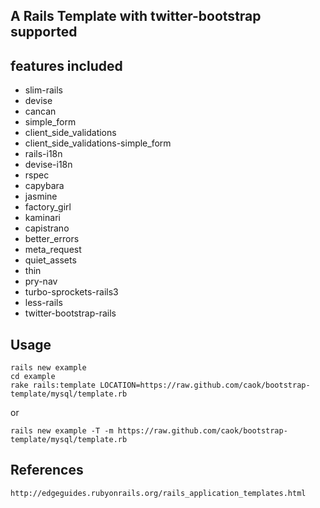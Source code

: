## A Rails Template with twitter-bootstrap supported

## features included

* slim-rails
* devise
* cancan
* simple_form
* client_side_validations
* client_side_validations-simple_form
* rails-i18n
* devise-i18n
* rspec
* capybara
* jasmine
* factory_girl
* kaminari
* capistrano
* better_errors
* meta_request
* quiet_assets
* thin
* pry-nav
* turbo-sprockets-rails3
* less-rails
* twitter-bootstrap-rails

## Usage

    rails new example
    cd example
    rake rails:template LOCATION=https://raw.github.com/caok/bootstrap-template/mysql/template.rb

or

    rails new example -T -m https://raw.github.com/caok/bootstrap-template/mysql/template.rb

## References
    http://edgeguides.rubyonrails.org/rails_application_templates.html
